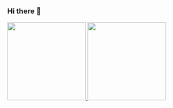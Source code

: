 ### Hi there 👋

<div>
  <a href="https://github.com/JeffersonAndrade98">
  <img height="180em" src="https://github-readme-stats.vercel.app/api?username=JeffersonAndrade98&show_icons=true&theme=dracula&include_all_commits=true&count_private=true"/>
  <img height="180em" src="https://github-readme-stats.vercel.app/api/top-langs/?username=JeffersonAndrade98&layout=compact&theme=dracula"/>
</div>

<!--
**JeffersonAndrade98/JeffersonAndrade98** is a ✨ _special_ ✨ repository because its `README.md` (this file) appears on your GitHub profile.

Here are some ideas to get you started:

- 🔭 I’m currently working on ...
- 🌱 I’m currently learning ...
- 👯 I’m looking to collaborate on ...
- 🤔 I’m looking for help with ...
- 💬 Ask me about ...
- 📫 How to reach me: ...
- 😄 Pronouns: ...
- ⚡ Fun fact: ...
-->
